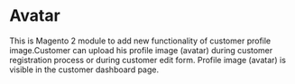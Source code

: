 # Avatar

This is Magento 2 module to add new functionality of customer profile image.Customer can upload his profile image (avatar) during customer registration process or during customer edit form. Profile image (avatar) is visible in the customer dashboard page.
